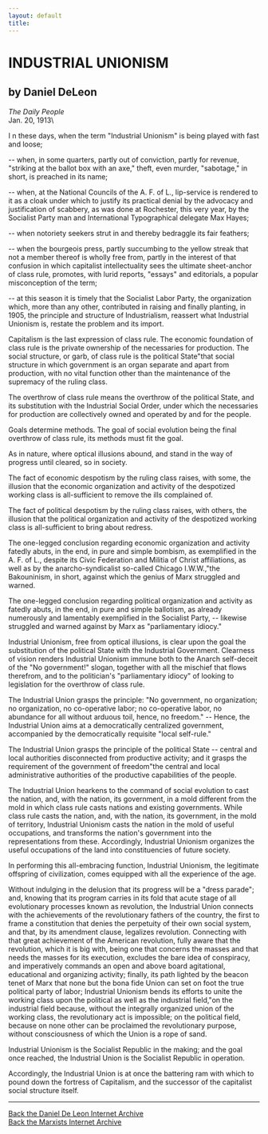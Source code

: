 ```yaml
---
layout: default
title: 
---
```

# INDUSTRIAL UNIONISM

## by Daniel DeLeon

*The Daily People*\
Jan. 20, 1913\

I n these days, when the term "Industrial Unionism\" is being played
with fast and loose;

\-- when, in some quarters, partly out of conviction, partly for
revenue, "striking at the ballot box with an axe," theft, even murder,
"sabotage," in short, is preached in its name;

\-- when, at the National Councils of the A. F. of L., lip-service is
rendered to it as a cloak under which to justify its practical denial by
the advocacy and justification of scabbery, as was done at Rochester,
this very year, by the Socialist Party man and International
Typographical delegate Max Hayes;

\-- when notoriety seekers strut in and thereby bedraggle its fair
feathers;

\-- when the bourgeois press, partly succumbing to the yellow streak
that not a member thereof is wholly free from, partly in the interest of
that confusion in which capitalist intellectuality sees the ultimate
sheet-anchor of class rule, promotes, with lurid reports, "essays" and
editorials, a popular misconception of the term;

\-- at this season it is timely that the Socialist Labor Party, the
organization which, more than any other, contributed in raising and
finally planting, in 1905, the principle and structure of Industrialism,
reassert what Industrial Unionism is, restate the problem and its
import.

Capitalism is the last expression of class rule. The economic foundation
of class rule is the private ownership of the necessaries for
production. The social structure, or garb, of class rule is the
political State"that social structure in which government is an organ
separate and apart from production, with no vital function other than
the maintenance of the supremacy of the ruling class.

The overthrow of class rule means the overthrow of the political State,
and its substitution with the Industrial Social Order, under which the
necessaries for production are collectively owned and operated by and
for the people.

Goals determine methods. The goal of social evolution being the final
overthrow of class rule, its methods must fit the goal.

As in nature, where optical illusions abound, and stand in the way of
progress until cleared, so in society.

The fact of economic despotism by the ruling class raises, with some,
the illusion that the economic organization and activity of the
despotized working class is all-sufficient to remove the ills complained
of.

The fact of political despotism by the ruling class raises, with others,
the illusion that the political organization and activity of the
despotized working class is all-sufficient to bring about redress.

The one-legged conclusion regarding economic organization and activity
fatedly abuts, in the end, in pure and simple bombism, as exemplified in
the A. F. of L., despite its Civic Federation and Militia of Christ
affiliations, as well as by the anarcho-syndicalist so-called Chicago
I.W.W.,"the Bakouninism, in short, against which the genius of Marx
struggled and warned.

The one-legged conclusion regarding political organization and activity
as fatedly abuts, in the end, in pure and simple ballotism, as already
numerously and lamentably exemplified in the Socialist Party, \--
likewise struggled and warned against by Marx as "parliamentary idiocy."

Industrial Unionism, free from optical illusions, is clear upon the goal
the substitution of the political State with the Industrial Government.
Clearness of vision renders Industrial Unionism immune both to the
Anarch self-deceit of the "No government!" slogan, together with all the
mischief that flows therefrom, and to the politician's "parliamentary
idiocy" of looking to legislation for the overthrow of class rule.

The Industrial Union grasps the principle: "No government, no
organization; no organization, no co-operative labor; no co-operative
labor, no abundance for all without arduous toil, hence, no freedom.\"
\-- Hence, the Industrial Union aims at a democratically centralized
government, accompanied by the democratically requisite "local
self-rule."

The Industrial Union grasps the principle of the political State \--
central and local authorities disconnected from productive activity; and
it grasps the requirement of the government of freedom"the central and
local administrative authorities of the productive capabilities of the
people.

The Industrial Union hearkens to the command of social evolution to cast
the nation, and, with the nation, its government, in a mold different
from the mold in which class rule casts nations and existing
governments. While class rule casts the nation, and, with the nation,
its government, in the mold of territory, Industrial Unionism casts the
nation in the mold of useful occupations, and transforms the nation's
government into the representations from these. Accordingly, Industrial
Unionism organizes the useful occupations of the land into
constituencies of future society.

In performing this all-embracing function, Industrial Unionism, the
legitimate offspring of civilization, comes equipped with all the
experience of the age.

Without indulging in the delusion that its progress will be a "dress
parade\"; and, knowing that its program carries in its fold that acute
stage of all evolutionary processes known as revolution, the Industrial
Union connects with the achievements of the revolutionary fathers of the
country, the first to frame a constitution that denies the perpetuity of
their own social system, and that, by its amendment clause, legalizes
revolution. Connecting with that great achievement of the American
revolution, fully aware that the revolution, which it is big with, being
one that concerns the masses and that needs the masses for its
execution, excludes the bare idea of conspiracy, and imperatively
commands an open and above board agitational, educational and organizing
activity; finally, its path lighted by the beacon tenet of Marx that
none but the bona fide Union can set on foot the true political party of
labor; Industrial Unionism bends its efforts to unite the working class
upon the political as well as the industrial field,"on the industrial
field because, without the integrally organized union of the working
class, the revolutionary act is impossible; on the political field,
because on none other can be proclaimed the revolutionary purpose,
without consciousness of which the Union is a rope of sand.

Industrial Unionism is the Socialist Republic in the making; and the
goal once reached, the Industrial Union is the Socialist Republic in
operation.

Accordingly, the Industrial Union is at once the battering ram with
which to pound down the fortress of Capitalism, and the successor of the
capitalist social structure itself.

------------------------------------------------------------------------

[Back the Daniel De Leon Internet Archive](../../index.htm)\
[Back the Marxists Internet Archive](../../../index.htm)
